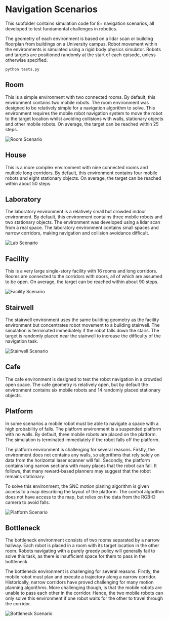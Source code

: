 # Navigation Scenarios

This subfolder contains simulation code for 8+ navigation scenarios, all developed to test fundamental challenges in robotics.

The geometry of each environment is based on a lidar scan or building floorplan from buildings on a University campus. Robot movement within the environments is simulated using a rigid body physics simulator. Robots and targets are positioned randomly at the start of each episode, unless otherwise specified.

```
python tests.py
```

## Room
This is a simple environment with two connected rooms. By default, this environment contains two mobile robots. The room environment was designed to be relatively simple for a navigation algorithm to solve. This environment requires the mobile robot navigation system to move the robot to the target location whilst avoiding collisions with walls, stationary objects and other mobile robots. On average, the target can be reached within 25 steps.

![Room Scenario](https://raw.githubusercontent.com/maxkferg/safe-neural-control/master/docs/scenarios/room-small.png)

## House
This is a more complex environment with nine connected rooms and multiple long corridors. By default, this environment contains four mobile robots and eight stationary objects. On average, the target can be reached within about 50 steps.

## Laboratory
The laboratory environment is a relatively small but crowded indoor environment. By default, this environment contains three mobile robots and two stationary objects. The environment was developed using a lidar scan from a real space. The laboratory environment contains small spaces and narrow corridors, making navigation and collision avoidance difficult.

![Lab Scenario](https://raw.githubusercontent.com/maxkferg/safe-neural-control/master/docs/scenarios/lab-small.png)

## Facility
This is a very large single-story facility with 16 rooms and long corridors. Rooms are connected to the corridors with doors, all of which are assumed to be open. On average, the target can be reached within about 90 steps.

![Facility Scenario](https://raw.githubusercontent.com/maxkferg/safe-neural-control/master/docs/scenarios/Y2-small.png)

## Stairwell
The stairwell environment uses the same building geometry as the facility environment but concentrates robot movement to a building stairwell. The simulation is terminated immediately if the robot falls down the stairs. The target is randomly placed near the stairwell to increase the difficulty of the navigation task.

![Stairwell Scenario](https://raw.githubusercontent.com/maxkferg/safe-neural-control/master/docs/scenarios/fall-prevention-scenario.png)


## Cafe
The cafe environment is designed to test the robot navigation in a crowded open space. The cafe geometry is relatively open, but by default the environment contains six mobile robots and 14 randomly placed stationary objects.

## Platform
In some scenarios a mobile robot must be able to navigate a space with a high probability of falls. The platform environment is a suspended platform with no walls. By default, three mobile robots are placed on the platform. The simulation is terminated immediately if the robot falls off the platform.

The platform environment is challenging for several reasons. Firstly, the environment does not contains any walls, so algorithms that rely solely on data from the horizontal laser scanner will fail. Secondly, the platform contains long narrow sections with many places that the robot can fall. It follows, that many reward-based planners may suggest that the robot remains stationary.

To solve this environment, the SNC motion planing algorithm is given access to a map describing the layout of the platform. The control algorithm does not have access to the map, but relies on the data from the RGB-D camera to avoid falls.

![Platform Scenario](https://raw.githubusercontent.com/maxkferg/safe-neural-control/master/docs/scenarios/platform-small.png)

## Bottleneck
The bottleneck environment consists of two rooms separated by a narrow hallway. Each robot is placed in a room with its target location in the other room. Robots navigating with a purely greedy policy will generally fail to solve this task, as there is insufficient space for them to pass in the bottleneck.

The bottleneck environment is challenging for several reasons. Firstly, the mobile robot must plan and execute a trajectory along a narrow corridor. Historically, narrow corridors have proved challenging for many motion planning algorithms. More challenging though, is that the mobile robots are unable to pass each other in the corridor. Hence, the two mobile robots can only solve this environment if one robot waits for the other to travel through the corridor.

![Bottleneck Scenario](https://raw.githubusercontent.com/maxkferg/safe-neural-control/master/docs/scenarios/bottleneck-small.png)
